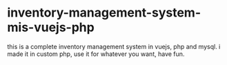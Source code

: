 # inventory-management-system-mis-vuejs-php
this is a complete inventory management system in vuejs, php and mysql. i made it in custom php, use it for whatever you want, have fun.
